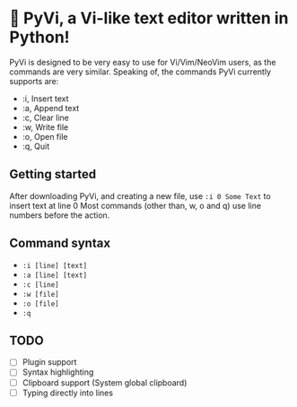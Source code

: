 # 📝 PyVi, a Vi-like text editor written in Python!

PyVi is designed to be very easy to use for Vi/Vim/NeoVim users, as the commands are very similar.
Speaking of, the commands PyVi currently supports are:

 - :i, Insert text
 - :a, Append text
 - :c, Clear line
 - :w, Write file
 - :o, Open file
 - :q, Quit

## Getting started
After downloading PyVi, and creating a new file, use `:i 0 Some Text` to insert text at line 0
Most commands (other than, w, o and q) use line numbers before the action.

## Command syntax
 - `:i [line] [text]`
 - `:a [line] [text]`
 - `:c [line]`
 - `:w [file]`
 - `:o [file]`
 - `:q`

## TODO
 - [ ] Plugin support
 - [ ] Syntax highlighting
 - [ ] Clipboard support (System global clipboard)
 - [ ] Typing directly into lines
